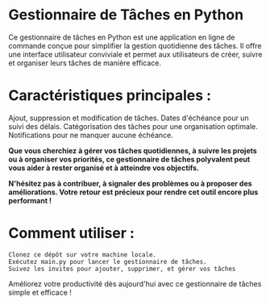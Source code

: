 # Gestionnaire de Tâches en Python

Ce gestionnaire de tâches en Python est une application en ligne de commande conçue
pour simplifier la gestion quotidienne des tâches. Il offre une interface utilisateur
conviviale et permet aux utilisateurs de créer, suivre et organiser leurs tâches de manière efficace.

# Caractéristiques principales :

   Ajout, suppression et modification de tâches.
    Dates d'échéance pour un suivi des délais.
    Catégorisation des tâches pour une organisation optimale.
    Notifications pour ne manquer aucune échéance.

__Que vous cherchiez à gérer vos tâches quotidiennes, à suivre les projets ou à organiser vos priorités,
ce gestionnaire de tâches polyvalent peut vous aider à rester organisé et à atteindre vos objectifs.__

 __N'hésitez pas à contribuer, à signaler des problèmes ou à proposer des améliorations.
 Votre retour est précieux pour rendre cet outil encore plus performant !__

# Comment utiliser :

    Clonez ce dépôt sur votre machine locale.
    Exécutez main.py pour lancer le gestionnaire de tâches.
    Suivez les invites pour ajouter, supprimer, et gérer vos tâches

Améliorez votre productivité dès aujourd'hui avec ce gestionnaire de tâches simple et efficace !
